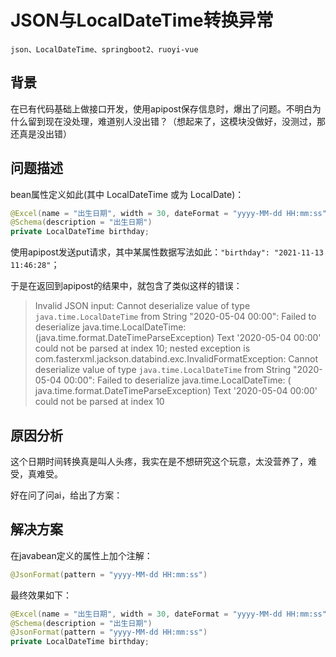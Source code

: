 # JSON与LocalDateTime转换异常

    json、LocalDateTime、springboot2、ruoyi-vue

## 背景

在已有代码基础上做接口开发，使用apipost保存信息时，爆出了问题。不明白为什么留到现在没处理，难道别人没出错？（想起来了，这模块没做好，没测过，那还真是没出错）

## 问题描述

bean属性定义如此(其中 LocalDateTime 或为 LocalDate)：

```java
@Excel(name = "出生日期", width = 30, dateFormat = "yyyy-MM-dd HH:mm:ss")
@Schema(description = "出生日期")
private LocalDateTime birthday;
```

使用apipost发送put请求，其中某属性数据写法如此：`"birthday": "2021-11-13 11:46:28"`；

于是在返回到apipost的结果中，就包含了类似这样的错误：
> Invalid JSON input: Cannot deserialize value of type `java.time.LocalDateTime` from String "2020-05-04 00:00": Failed
> to deserialize java.time.LocalDateTime: (java.time.format.DateTimeParseException) Text '2020-05-04 00:00' could not be
> parsed at index 10; nested exception is com.fasterxml.jackson.databind.exc.InvalidFormatException: Cannot deserialize
> value of type `java.time.LocalDateTime` from String "2020-05-04 00:00": Failed to deserialize java.time.LocalDateTime: (
> java.time.format.DateTimeParseException) Text '2020-05-04 00:00' could not be parsed at index 10

## 原因分析

这个日期时间转换真是叫人头疼，我实在是不想研究这个玩意，太没营养了，难受，真难受。

好在问了问ai，给出了方案：

## 解决方案

在javabean定义的属性上加个注解：

```java
@JsonFormat(pattern = "yyyy-MM-dd HH:mm:ss")
```

最终效果如下：

```java
@Excel(name = "出生日期", width = 30, dateFormat = "yyyy-MM-dd HH:mm:ss")
@Schema(description = "出生日期")
@JsonFormat(pattern = "yyyy-MM-dd HH:mm:ss")
private LocalDateTime birthday;
```
